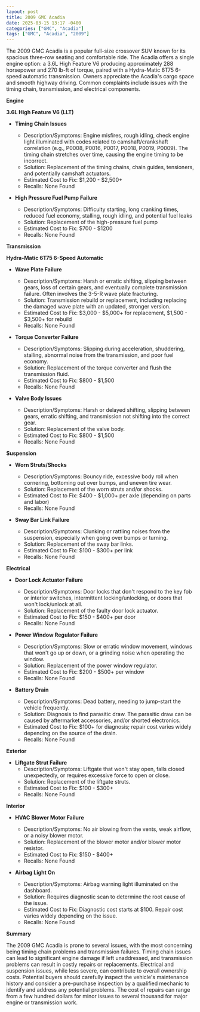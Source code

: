 ```yaml
---
layout: post
title: 2009 GMC Acadia
date: 2025-03-15 13:17 -0400
categories: ["GMC", "Acadia"]
tags: ["GMC", "Acadia", "2009"]
---
```

The 2009 GMC Acadia is a popular full-size crossover SUV known for its spacious three-row seating and comfortable ride. The Acadia offers a single engine option: a 3.6L High Feature V6 producing approximately 288 horsepower and 270 lb-ft of torque, paired with a Hydra-Matic 6T75 6-speed automatic transmission. Owners appreciate the Acadia's cargo space and smooth highway driving. Common complaints include issues with the timing chain, transmission, and electrical components.

**Engine**

**3.6L High Feature V6 (LLT)**

*   **Timing Chain Issues**
    *   Description/Symptoms: Engine misfires, rough idling, check engine light illuminated with codes related to camshaft/crankshaft correlation (e.g., P0008, P0016, P0017, P0018, P0019, P0009). The timing chain stretches over time, causing the engine timing to be incorrect.
    *   Solution: Replacement of the timing chains, chain guides, tensioners, and potentially camshaft actuators.
    *   Estimated Cost to Fix: $1,200 - $2,500+
    *   Recalls: None Found

*   **High Pressure Fuel Pump Failure**
    * Description/Symptoms: Difficulty starting, long cranking times, reduced fuel economy, stalling, rough idling, and potential fuel leaks
    * Solution: Replacement of the high-pressure fuel pump
    * Estimated Cost to Fix: $700 - $1200
    * Recalls: None Found

**Transmission**

**Hydra-Matic 6T75 6-Speed Automatic**

*   **Wave Plate Failure**
    *   Description/Symptoms: Harsh or erratic shifting, slipping between gears, loss of certain gears, and eventually complete transmission failure. Often involves the 3-5-R wave plate fracturing.
    *   Solution: Transmission rebuild or replacement, including replacing the damaged wave plate with an updated, stronger version.
    *   Estimated Cost to Fix: $3,000 - $5,000+ for replacement, $1,500 - $3,500+ for rebuild
    *   Recalls: None Found

*   **Torque Converter Failure**
    * Description/Symptoms: Slipping during acceleration, shuddering, stalling, abnormal noise from the transmission, and poor fuel economy.
    * Solution: Replacement of the torque converter and flush the transmission fluid.
    * Estimated Cost to Fix: $800 - $1,500
    * Recalls: None Found

*   **Valve Body Issues**
    * Description/Symptoms: Harsh or delayed shifting, slipping between gears, erratic shifting, and transmission not shifting into the correct gear.
    * Solution: Replacement of the valve body.
    * Estimated Cost to Fix: $800 - $1,500
    * Recalls: None Found

**Suspension**

*   **Worn Struts/Shocks**
    *   Description/Symptoms: Bouncy ride, excessive body roll when cornering, bottoming out over bumps, and uneven tire wear.
    *   Solution: Replacement of the worn struts and/or shocks.
    *   Estimated Cost to Fix: $400 - $1,000+ per axle (depending on parts and labor)
    *   Recalls: None Found

*   **Sway Bar Link Failure**
    *   Description/Symptoms: Clunking or rattling noises from the suspension, especially when going over bumps or turning.
    *   Solution: Replacement of the sway bar links.
    *   Estimated Cost to Fix: $100 - $300+ per link
    *   Recalls: None Found

**Electrical**

*   **Door Lock Actuator Failure**
    *   Description/Symptoms: Door locks that don't respond to the key fob or interior switches, intermittent locking/unlocking, or doors that won't lock/unlock at all.
    *   Solution: Replacement of the faulty door lock actuator.
    *   Estimated Cost to Fix: $150 - $400+ per door
    *   Recalls: None Found

*   **Power Window Regulator Failure**
    *   Description/Symptoms: Slow or erratic window movement, windows that won't go up or down, or a grinding noise when operating the window.
    *   Solution: Replacement of the power window regulator.
    *   Estimated Cost to Fix: $200 - $500+ per window
    *   Recalls: None Found

*   **Battery Drain**
    *   Description/Symptoms: Dead battery, needing to jump-start the vehicle frequently.
    *   Solution: Diagnosis to find parasitic draw. The parasitic draw can be caused by aftermarket accessories, and/or shorted electronics.
    *   Estimated Cost to Fix: $100+ for diagnosis; repair cost varies widely depending on the source of the drain.
    *   Recalls: None Found

**Exterior**

*   **Liftgate Strut Failure**
    *   Description/Symptoms: Liftgate that won't stay open, falls closed unexpectedly, or requires excessive force to open or close.
    *   Solution: Replacement of the liftgate struts.
    *   Estimated Cost to Fix: $100 - $300+
    *   Recalls: None Found

**Interior**

*   **HVAC Blower Motor Failure**
    *   Description/Symptoms: No air blowing from the vents, weak airflow, or a noisy blower motor.
    *   Solution: Replacement of the blower motor and/or blower motor resistor.
    *   Estimated Cost to Fix: $150 - $400+
    *   Recalls: None Found

*   **Airbag Light On**
    *   Description/Symptoms: Airbag warning light illuminated on the dashboard.
    *   Solution: Requires diagnostic scan to determine the root cause of the issue.
    *   Estimated Cost to Fix: Diagnostic cost starts at $100. Repair cost varies widely depending on the issue.
    *   Recalls: None Found

**Summary**

The 2009 GMC Acadia is prone to several issues, with the most concerning being timing chain problems and transmission failures. Timing chain issues can lead to significant engine damage if left unaddressed, and transmission problems can result in costly repairs or replacements. Electrical and suspension issues, while less severe, can contribute to overall ownership costs. Potential buyers should carefully inspect the vehicle's maintenance history and consider a pre-purchase inspection by a qualified mechanic to identify and address any potential problems. The cost of repairs can range from a few hundred dollars for minor issues to several thousand for major engine or transmission work.

